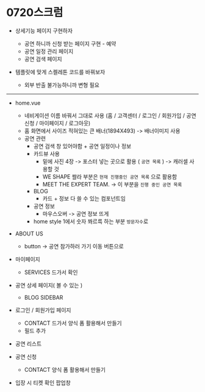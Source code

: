 # 0720스크럼



* 상세기능 페이지 구현하자
  * 공연 하니까 신청 받는 페이지 구현 - 예약
  * 공연 일정 관리 페이지
  * 공연 검색 페이지



* 템플릿에 맞게 스켈레톤 코드를 바꿔보자
  * 외부 반출 불가능하니까 변형 필요



-----



* home.vue 

  * 네비게이션 이름 바꿔서 그대로 사용 (홈 / 고객센터 / 로그인 / 회원가입 / 공연신청 / 마이페이지 / 로그아웃)
  * 홈 화면에서 사이즈 적혀있는 큰 배너(1894X493) -> 배너이미지 사용
  * 공연 관련
    * 공연 검색 창 있어야함 + 공연 일정이나 정보 
    * 카드뷰 사용
      * 밑에 사진 4장 -> 포스터 넣는 곳으로 활용 ( `공연 목록` ) -> 캐러셀 사용할 것
      * WE SHAPE 쏼라 부분은 `현재 진행중인 공연 목록` 으로 활용함
      * MEET THE EXPERT TEAM. -> 이 부분을 `진행 중인 공연 목록`
    * BLOG
      * 카드 + 정보 다 쓸 수 있는 컴포넌트임
    * 공연 정보
      * 마우스오버 -> 공연 정보 뜨게
    * home style 1에서 숫자 쫘르륵 하는 부분 `방문자수`로

  

* ABOUT US 

  * button -> 공연 참가하러 가기 이동 버튼으로 



* 마이페이지
  * SERVICES 드가서 확인



* 공연 상세 페이지( 볼 수 있는 )
  * BLOG SIDEBAR



* 로그인 / 회원가입 페이지
  * CONTACT 드가서 양식 폼 활용해서 만들기
  * 필드 추가



* 공연 리스트



* 공연 신청
  * CONTACT 양식 폼 활용해서 만들기



* 입장 시 티켓 확인 팝업창

